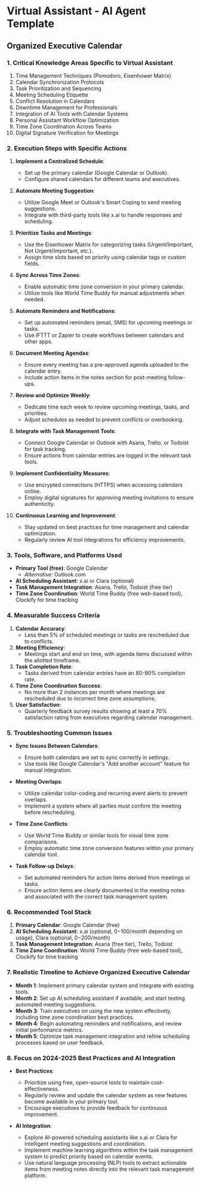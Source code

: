 # Virtual Assistant - AI Agent Template
## Organized Executive Calendar

### 1. Critical Knowledge Areas Specific to Virtual Assistant

1. Time Management Techniques (Pomodoro, Eisenhower Matrix)
2. Calendar Synchronization Protocols
3. Task Prioritization and Sequencing
4. Meeting Scheduling Etiquette
5. Conflict Resolution in Calendars
6. Downtime Management for Professionals
7. Integration of AI Tools with Calendar Systems
8. Personal Assistant Workflow Optimization
9. Time Zone Coordination Across Teams
10. Digital Signature Verification for Meetings

### 2. Execution Steps with Specific Actions

1. **Implement a Centralized Schedule**:
   - Set up the primary calendar (Google Calendar or Outlook).
   - Configure shared calendars for different teams and executives.

2. **Automate Meeting Suggestion**:
   - Utilize Google Meet or Outlook's Smart Coping to send meeting suggestions.
   - Integrate with third-party tools like x.ai to handle responses and scheduling.

3. **Prioritize Tasks and Meetings**:
   - Use the Eisenhower Matrix for categorizing tasks (Urgent/Important, Not Urgent/Important, etc.).
   - Assign time slots based on priority using calendar tags or custom fields.

4. **Sync Across Time Zones**:
   - Enable automatic time zone conversion in your primary calendar.
   - Utilize tools like World Time Buddy for manual adjustments when needed.

5. **Automate Reminders and Notifications**:
   - Set up automated reminders (email, SMS) for upcoming meetings or tasks.
   - Use IFTTT or Zapier to create workflows between calendars and other apps.

6. **Document Meeting Agendas**:
   - Ensure every meeting has a pre-approved agenda uploaded to the calendar entry.
   - Include action items in the notes section for post-meeting follow-ups.

7. **Review and Optimize Weekly**:
   - Dedicate time each week to review upcoming meetings, tasks, and priorities.
   - Adjust schedules as needed to prevent conflicts or overbooking.

8. **Integrate with Task Management Tools**:
   - Connect Google Calendar or Outlook with Asana, Trello, or Todoist for task tracking.
   - Ensure actions from calendar entries are logged in the relevant task tools.

9. **Implement Confidentiality Measures**:
   - Use encrypted connections (HTTPS) when accessing calendars online.
   - Employ digital signatures for approving meeting invitations to ensure authenticity.

10. **Continuous Learning and Improvement**:
    - Stay updated on best practices for time management and calendar optimization.
    - Regularly review AI tool integrations for efficiency improvements.

### 3. Tools, Software, and Platforms Used

- **Primary Tool (free)**: Google Calendar
  - *Alternative*: Outlook.com
- **AI Scheduling Assistant**: x.ai or Clara (optional)
- **Task Management Integration**: Asana, Trello, Todoist (free tier)
- **Time Zone Coordination**: World Time Buddy (free web-based tool), Clockify for time tracking

### 4. Measurable Success Criteria

1. **Calendar Accuracy**:
   - Less than 5% of scheduled meetings or tasks are rescheduled due to conflicts.
2. **Meeting Efficiency**:
   - Meetings start and end on time, with agenda items discussed within the allotted timeframe.
3. **Task Completion Rate**:
   - Tasks derived from calendar entries have an 80-90% completion rate.
4. **Time Zone Coordination Success**:
   - No more than 2 instances per month where meetings are rescheduled due to incorrect time zone assumptions.
5. **User Satisfaction**:
   - Quarterly feedback survey results showing at least a 70% satisfaction rating from executives regarding calendar management.

### 5. Troubleshooting Common Issues

- **Sync Issues Between Calendars**:
  - Ensure both calendars are set to sync correctly in settings.
  - Use tools like Google Calendar's "Add another account" feature for manual integration.
  
- **Meeting Overlaps**:
  - Utilize calendar color-coding and recurring event alerts to prevent overlaps.
  - Implement a system where all parties must confirm the meeting before rescheduling.

- **Time Zone Conflicts**:
  - Use World Time Buddy or similar tools for visual time zone comparisons.
  - Employ automatic time zone conversion features within your primary calendar tool.

- **Task Follow-up Delays**:
  - Set automated reminders for action items derived from meetings or tasks.
  - Ensure action items are clearly documented in the meeting notes and associated with the correct task management system.

### 6. Recommended Tool Stack

1. **Primary Calendar**: Google Calendar (free)
2. **AI Scheduling Assistant**: x.ai (optional, $0-$100/month depending on usage), Clara (optional, $0-$200/month)
3. **Task Management Integration**: Asana (free tier), Trello, Todoist
4. **Time Zone Coordination**: World Time Buddy (free web-based tool), Clockify for time tracking

### 7. Realistic Timeline to Achieve Organized Executive Calendar

- **Month 1**: Implement primary calendar system and integrate with existing tools.
- **Month 2**: Set up AI scheduling assistant if available, and start testing automated meeting suggestions.
- **Month 3**: Train executives on using the new system effectively, including time zone coordination best practices.
- **Month 4**: Begin automating reminders and notifications, and review initial performance metrics.
- **Month 5**: Optimize task management integration and refine scheduling processes based on user feedback.

### 8. Focus on 2024-2025 Best Practices and AI Integration

- **Best Practices**:
  - Prioritize using free, open-source tools to maintain cost-effectiveness.
  - Regularly review and update the calendar system as new features become available in your primary tool.
  - Encourage executives to provide feedback for continuous improvement.

- **AI Integration**:
  - Explore AI-powered scheduling assistants like x.ai or Clara for intelligent meeting suggestions and coordination.
  - Implement machine learning algorithms within the task management system to predict priority based on calendar events.
  - Use natural language processing (NLP) tools to extract actionable items from meeting notes directly into the relevant task management platform.


